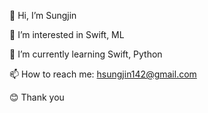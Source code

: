 👋 Hi, I’m Sungjin

👀 I’m interested in Swift, ML

🌱 I’m currently learning Swift, Python

📫 How to reach me: hsungjin142@gmail.com

😊 Thank you
